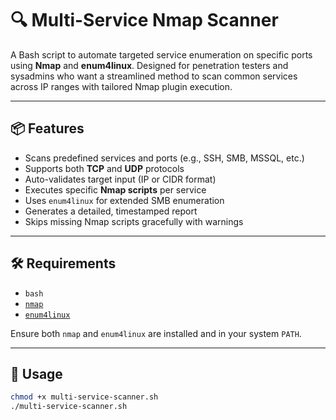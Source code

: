 # 🔍 Multi-Service Nmap Scanner

A Bash script to automate targeted service enumeration on specific ports using **Nmap** and **enum4linux**. Designed for penetration testers and sysadmins who want a streamlined method to scan common services across IP ranges with tailored Nmap plugin execution.

---

## 📦 Features

- Scans predefined services and ports (e.g., SSH, SMB, MSSQL, etc.)
- Supports both **TCP** and **UDP** protocols
- Auto-validates target input (IP or CIDR format)
- Executes specific **Nmap scripts** per service
- Uses `enum4linux` for extended SMB enumeration
- Generates a detailed, timestamped report
- Skips missing Nmap scripts gracefully with warnings
---

## 🛠️ Requirements

- `bash`
- [`nmap`](https://nmap.org/)
- [`enum4linux`](https://tools.kali.org/information-gathering/enum4linux)

Ensure both `nmap` and `enum4linux` are installed and in your system `PATH`.

---

## 🚀 Usage

```bash
chmod +x multi-service-scanner.sh
./multi-service-scanner.sh
